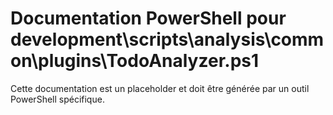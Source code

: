 # Documentation PowerShell pour development\scripts\analysis\common\plugins\TodoAnalyzer.ps1

Cette documentation est un placeholder et doit être générée par un outil PowerShell spécifique.
